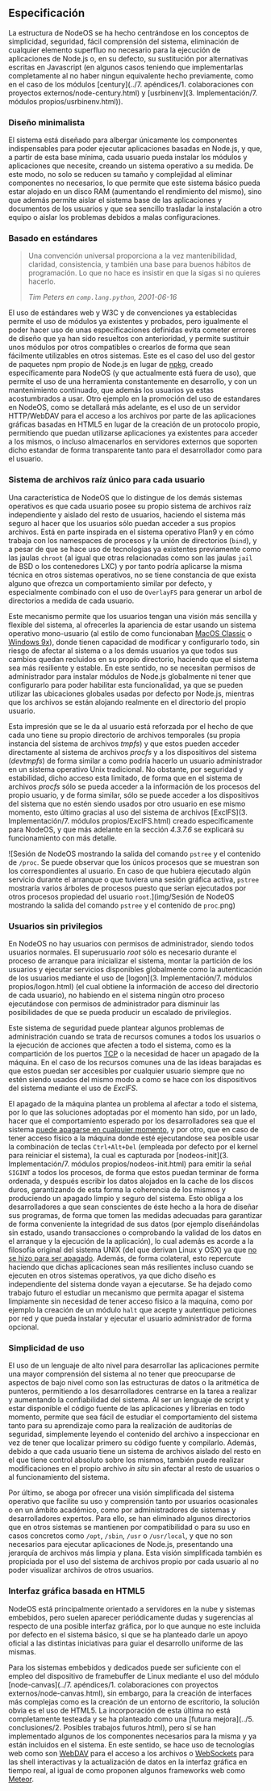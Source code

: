 ## Especificación

La estructura de NodeOS se ha hecho centrándose en los conceptos de simplicidad,
seguridad, fácil comprensión del sistema, eliminación de cualquier elemento
superfluo no necesario para la ejecución de aplicaciones de Node.js o, en su
defecto, su sustitución por alternativas escritas en Javascript (en algunos
casos teniendo que implementarlas completamente al no haber ningun equivalente
hecho previamente, como en el caso de los módulos
[century](../7. apéndices/1. colaboraciones con proyectos externos/node-century.html)
y [usrbinenv](3. Implementación/7. módulos propios/usrbinenv.html)).

### Diseño minimalista

El sistema está diseñado para albergar únicamente los componentes indispensables
para poder ejecutar aplicaciones basadas en Node.js, y que, a partir de esta base
mínima, cada usuario pueda instalar los módulos y aplicaciones que necesite,
creando un sistema operativo a su medida. De este modo, no solo se reducen su
tamaño y complejidad al eliminar componentes no necesarios, lo que permite que
este sistema básico pueda estar alojado en un disco RAM (aumentando el
rendimiento del mismo), sino que además permite aislar el sistema base de las
aplicaciones y documentos de los usuarios y que sea sencillo trasladar la
instalación a otro equipo o aislar los problemas debidos a malas configuraciones.

### Basado en estándares

> Una convención universal proporciona a la vez mantenibilidad, claridad,
> consistencia, y también una base para buenos hábitos de programación. Lo que
> no hace es insistir en que la sigas si no quieres hacerlo.
>
> *Tim Peters en `comp.lang.python`, 2001-06-16*

El uso de estándares web y W3C y de convenciones ya establecidas permite el uso
de módulos ya existentes y probados, pero igualmente el poder hacer uso de unas
especificaciones definidas evita cometer errores de diseño que ya han sido
resueltos con anterioridad, y permite sustituir unos módulos por otros
compatibles o crearlos de forma que sean fácilmente utilizables en otros
sistemas. Este es el caso del uso del gestor de paquetes npm propio de Node.js
en lugar de [npkg](http://npkg.org), creado específicamente para NodeOS (y que
actualmente está fuera de uso), que permite el uso de una herramienta
constantemente en desarrollo, y con un mantenimiento continuado, que además los
usuarios ya estas acostumbrados a usar. Otro ejemplo en la promoción del uso de
estandares en NodeOS, como se detallará más adelante, es el uso de un servidor
HTTP/WebDAV para el acceso a los archivos por parte de las aplicaciones gráficas
basadas en HTML5 en lugar de la creación de un protocolo propio, permitiendo que
puedan utilizarse aplicaciones ya existentes para acceder a los mismos, o
incluso almacenarlos en servidores externos que soporten dicho estandar de forma
transparente tanto para el desarrollador como para el usuario.

### Sistema de archivos raíz único para cada usuario

Una característica de NodeOS que lo distingue de los demás sistemas operativos
es que cada usuario posee su propio sistema de archivos raíz independiente y
aislado del resto de usuarios, haciendo el sistema más seguro al hacer que los
usuarios sólo puedan acceder a sus propios archivos. Está en parte inspirada en
el sistema operativo Plan9 y en cómo trabaja con los namespaces de procesos y la
unión de directorios (`bind`), y a pesar de que se hace uso de tecnologias ya
existentes previamente como las jaulas `chroot` (al igual que otras relacionadas
como son las jaulas `jail` de BSD o los contenedores LXC) y por tanto podría
aplicarse la misma técnica en otros sistemas operativos, no se tiene constancia
de que exista alguno que ofrezca un comportamiento similar por defecto, y
especialmente combinado con el uso de `OverlayFS` para generar un arbol de
directorios a medida de cada usuario.

Este mecanismo permite que los usuarios tengan una visión más sencilla y
flexible del sistema, al ofrecerles la apariencia de estar usando un sistema
operativo mono-usuario (al estilo de como funcionaban
[MacOS Classic](https://es.wikipedia.org/wiki/Historia_de_Mac_OS) o
[Windows 9x](https://es.wikipedia.org/wiki/Windows_9x)), donde tienen capacidad
de modificar y configurarlo todo, sin riesgo de afectar al sistema o a los demás
usuarios ya que todos sus cambios quedan recluidos en su propio directorio,
haciendo que el sistema sea más resiliente y estable. En este sentido, no se
necesitan permisos de administrador para instalar módulos de Node.js globalmente
ni tener que configurarlo para poder habilitar esta funcionalidad, ya que se
pueden utilizar las ubicaciones globales usadas por defecto por Node.js,
mientras que los archivos se están alojando realmente en el directorio del
propio usuario.

Esta impresión que se le da al usuario está reforzada por el hecho de que cada
uno tiene su propio directorio de archivos temporales (su propia instancia del
sistema de archivos *tmpfs*) y que estos pueden acceder directamente al sistema
de archivos *procfs* y a los dispositivos del sistema (*devtmpfs*) de forma
similar a como podría hacerlo un usuario administrador en un sistema operativo
Unix tradicional. No obstante, por seguridad y estabilidad, dicho acceso esta
limitado, de forma que en el sistema de archivos *procfs* sólo se pueda acceder
a la información de los procesos del propio usuario, y de forma similar, sólo se
puede acceder a los dispositivos del sistema que no estén siendo usados por otro
usuario en ese mismo momento, esto último gracias al uso del sistema de archivos
[ExclFS](3. Implementación/7. módulos propios/ExclFS.html) creado
específicamente para NodeOS, y que más adelante en la sección *4.3.7.6* se
explicará su funcionamiento con más detalle.

![Sesión de NodeOS mostrando la salida del comando `pstree` y el contenido de `/proc`. Se puede observar que los únicos procesos que se muestran son los correspondientes al usuario. En caso de que hubiera ejecutado algún servicio durante el arranque o que tuviera una sesión gráfica activa, `pstree` mostraría varios árboles de procesos puesto que serían ejecutados por otros procesos propiedad del usuario `root`.](img/Sesión de NodeOS mostrando la salida del comando `pstree` y el contenido de `proc`.png)

### Usuarios sin privilegios

En NodeOS no hay usuarios con permisos de administrador, siendo todos usuarios
normales. El superusuario *root* sólo es necesario durante el proceso de
arranque para inicializar el sistema, montar la partición de los usuarios y
ejecutar servicios disponibles globalmente como la autenticación de los usuarios
mediante el uso de [logon](3. Implementación/7. módulos propios/logon.html) (el
cual obtiene la información de acceso del directorio de cada usuario), no
habiendo en el sistema ningún otro proceso ejecutándose con permisos de
administrador para disminuir las posibilidades de que se pueda producir un
escalado de privilegios.

Este sistema de seguridad puede plantear algunos problemas de administración
cuando se trata de recursos comunes a todos los usuarios o la ejecución de
acciones que afecten a todo el sistema, como es la compartición de los puertos
[TCP](https://github.com/NodeOS/NodeOS/issues/35) o la necesidad de hacer un
apagado de la máquina. En el caso de los recursos comunes una de las ideas
barajadas es que estos puedan ser accesibles por cualquier usuario siempre que
no estén siendo usados del mismo modo a como se hace con los dispositivos del
sistema mediante el uso de *ExclFS*.

El apagado de la máquina plantea un problema al afectar a todo el sistema, por
lo que las soluciones adoptadas por el momento han sido, por un lado, hacer que
el comportamiento esperado por los desarrolladores sea que el sistema
[puede apagarse en cualquier momento](https://github.com/NodeOS/NodeOS/issues/71),
y por otro, que en caso de tener acceso físico a la máquina donde esté
ejecutandose sea posible usar la combinación de teclas `Ctrl+Alt+Del` (empleada
por defecto por el kernel para reiniciar el sistema), la cual es capturada por
[nodeos-init](3. Implementación/7. módulos propios/nodeos-init.html) para emitir
la señal `SIGINT` a todos los procesos, de forma que estos puedan terminar de
forma ordenada, y después escribir los datos alojados en la cache de los discos
duros, garantizando de esta forma la coherencia de los mismos y produciendo un
apagado limpio y seguro del sistema. Esto obliga a los desarrolladores a que
sean conscientes de éste hecho a la hora de diseñar sus programas, de forma que
tomen las medidas adecuadas para garantizar de forma conveniente la integridad
de sus datos (por ejemplo diseñándolas sin estado, usando transacciones o
comprobando la validad de los datos en el arranque y la ejecución de la
aplicación), lo cual además es acorde a la filosofía original del sistema UNIX
(del que derivan Linux y OSX) ya que
[no se hizo para ser apagado](http://www.tldp.org/LDP/intro-linux/html/sect_04_02.html#sect_04_02_06).
Además, de forma colateral, esto repercute haciendo que dichas aplicaciones sean
más resilientes incluso cuando se ejecuten en otros sistemas operativos, ya que
dicho diseño es independiente del sistema donde vayan a ejecutarse. Se ha dejado
como trabajo futuro el estudiar un mecanismo que permita apagar el sistema
limpiamente sin necesidad de tener acceso fisico a la maquina, como por ejemplo
la creación de un módulo `halt` que acepte y autentique peticiones por red y que
pueda instalar y ejecutar el usuario administrador de forma opcional.

### Simplicidad de uso

El uso de un lenguaje de alto nivel para desarrollar las aplicaciones permite
una mayor comprensión del sistema al no tener que preocuparse de aspectos de
bajo nivel como son las estructuras de datos o la aritmética de punteros,
permitiendo a los desarrolladores centrarse en la tarea a realizar y aumentando
la confiabilidad del sistema. Al ser un lenguaje de script y estar disponible el
código fuente de las aplicaciones y librerías en todo momento, permite que sea
fácil de estudiar el comportamiento del sistema tanto para su aprendizaje como
para la realización de auditorías de seguridad, simplemente leyendo el contenido
del archivo a inspeccionar en vez de tener que localizar primero su código
fuente y compilarlo. Además, debido a que cada usuario tiene un sistema de
archivos aislado del resto en el que tiene control absoluto sobre los mismos,
también puede realizar modificaciones en el propio archivo *in situ* sin afectar
al resto de usuarios o al funcionamiento del sistema.

Por último, se aboga por ofrecer una visión simplificada del sistema operativo
que facilite su uso y comprensión tanto por usuarios ocasionales o en un ámbito
académico, como por administradores de sistemas y desarrolladores expertos. Para
ello, se han eliminado algunos directorios que en otros sistemas se mantienen
por compatibilidad o para su uso en casos concretos como `/opt`, `/sbin`, `/usr`
o `/usr/local`, y que no son necesarios para ejecutar aplicaciones de Node.js,
presentando una jerarquía de archivos más limpia y plana. Esta visión
simplificada también es propiciada por el uso del sistema de archivos propio por
cada usuario al no poder visualizar archivos de otros usuarios.

### Interfaz gráfica basada en HTML5

NodeOS está principalmente orientado a servidores en la nube y sistemas
embebidos, pero suelen aparecer periódicamente dudas y sugerencias al respecto
de una posible interfaz gráfica, por lo que aunque no este incluida por defecto
en el sistema básico, si que se ha planteado darle un apoyo oficial a las
distintas iniciativas para guiar el desarrollo uniforme de las mismas.

Para los sistemas embebidos y dedicados puede ser suficiente con el empleo del
dispositivo de framebuffer de Linux mediante el uso del módulo
[node-canvas](../7. apéndices/1. colaboraciones con proyectos externos/node-canvas.html),
sin embargo, para la creación de interfaces más complejas como es la creación de
un entorno de escritorio, la solución obvia es el uso de HTML5. La incorporación
de esta última no está completamente testeada y se ha planteado como una
[futura mejora](../5. conclusiones/2. Posibles trabajos futuros.html), pero sí
se han implementado algunos de los componentes necesarios para la misma y ya
están incluidos en el sistema. En este sentido, se hace uso de tecnologías web
como son [WebDAV](http://www.webdav.org) para el acceso a los archivos o
[WebSockets](https://tools.ietf.org/html/rfc6455) para las shell interactivas y
la actualización de datos en la interfaz gráfica en tiempo real, al igual de
como proponen algunos frameworks web como [Meteor](https://www.meteor.com).
